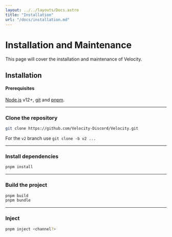 ```yaml
---
layout: ../../layouts/Docs.astro
title: "Installation"
url: "/docs/installation.md"
---
```


# Installation and Maintenance
This page will cover the installation and maintenance of Velocity.

## Installation

#### Prerequisites
[Node.js](https://nodejs.org/en/) v12+, [git](https://git-scm.com/) and [pnpm](https://pnpm.io/).

---

### Clone the repository
```bash
git clone https://github.com/Velocity-Discord/Velocity.git
```

For the `v2` branch use `git clone -b v2 ...`

--- 

### Install dependencies
```bash
pnpm install
```

---

### Build the project
```bash
pnpm build
pnpm bundle
```

---

### Inject
```bash
pnpm inject <channel?>
```
